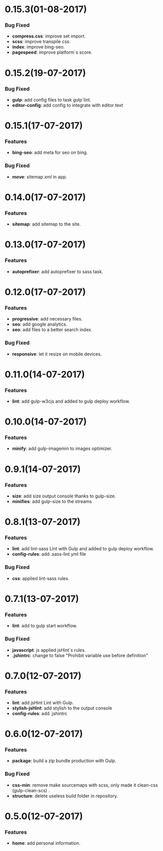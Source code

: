 # 0.15.3(01-08-2017)

### Bug Fixed

* **compress.css**: improve set import.
* **scss**: improve transpile css.
* **index**: improve bing-seo.
* **pagespeed**: improve platform´s score.

# 0.15.2(19-07-2017)

### Bug Fixed

* **gulp**: add config files to task gulp´lint.
* **editor-config**: add config to integrate with editor text

# 0.15.1(17-07-2017)

### Features

* **bing-seo**: add meta for seo on bing.

### Bug Fixed

* **move**: sitemap.xml in app.

# 0.14.0(17-07-2017)

### Features

* **sitemap**: add sitemap to the site.

# 0.13.0(17-07-2017)

### Features

* **autoprefixer**: add autoprefixer to sass task.

# 0.12.0(17-07-2017)

### Features

* **progressive**: add necessary files.
* **seo**: add google analytics.
* **seo**: add files to a better search index.

### Bug Fixed

* **responsive**: let it resize on mobile devices.

# 0.11.0(14-07-2017)

### Features

* **lint**: add  gulp-w3cjs and added to gulp deploy workflow.

# 0.10.0(14-07-2017)

### Features

* **minify**: add gulp-imagemin to images optimizer.

# 0.9.1(14-07-2017)

### Features

* **size**: add size output console thanks to gulp-size.
* **minifies**: add gulp-size to the streams

# 0.8.1(13-07-2017)

### Features

* **lint**: add lint-sass Lint with Gulp and added to gulp deploy workflow.
* **config-rules**: add .sass-lint.yml file

### Bug Fixed

* **css**: applied lint-sass rules.

# 0.7.1(13-07-2017)

### Features

* **lint**: add to gulp start workflow.

### Bug Fixed

* **javascript**: js applied jsHint´s rules.
* **.jshintrc**: change to false "Prohibit variable use before definition"

# 0.7.0(12-07-2017)

### Features

* **lint**: add jsHint Lint with Gulp.
* **stylish-jsHint**: add stylish to the output console
* **config-rules**: add .jshintrc

# 0.6.0(12-07-2017)

### Features

* **package**: build a zip bundle production with Gulp.

### Bug Fixed

* **css-min**: remove make sourcemaps with scss, only made it clean-css (gulp-clean-scs) .
* **structure**: delete useless build folder in repository.

# 0.5.0(12-07-2017)

### Features

* **home**: add personal information.
